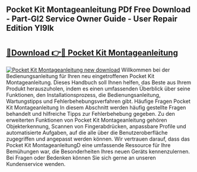 ## Pocket Kit Montageanleitung PDf Free Download - Part-Gl2 Service Owner Guide - User Repair Edition Yl9lk

# <h2><a href="http://df7hux.blite.top/?on=Pocket+Kit+Montageanleitung">🔗Download 👉🔴 Pocket Kit Montageanleitung</a></h2>

[![Pocket Kit Montageanleitung new download](https://i.imgur.com/lujVjoI.png)](http://df7hux.blite.top/?on=Pocket+Kit+Montageanleitung)
Willkommen bei der Bedienungsanleitung für Ihren neu eingetroffenen Pocket Kit Montageanleitung. Dieses Handbuch soll Ihnen helfen, das Beste aus Ihrem Produkt herauszuholen, indem es einen umfassenden Überblick über seine Funktionen, den Installationsprozess, die Bedienungsanleitung, Wartungstipps und Fehlerbehebungsverfahren gibt. Häufige Fragen Pocket Kit Montageanleitung In diesem Abschnitt werden häufig gestellte Fragen behandelt und hilfreiche Tipps zur Fehlerbehebung gegeben. Zu den erweiterten Funktionen von Pocket Kit Montageanleitung gehören Objekterkennung, Scannen von Fingerabdrücken, anpassbare Profile und automatisierte Aufgaben, auf die alle über die Benutzeroberfläche zugegriffen und angepasst werden können. Wir vertrauen darauf, dass das Pocket Kit MontageanleitungD eine umfassende Ressource für Ihre Bemühungen war, die Besonderheiten Ihres neuen Geräts kennenzulernen. Bei Fragen oder Bedenken können Sie sich gerne an unseren Kundenservice wenden.
